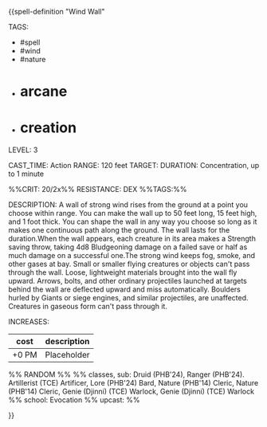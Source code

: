 {{spell-definition "Wind Wall"

TAGS: 
  - #spell
  - #wind
  - #nature 
  - # arcane
- # creation

LEVEL: 3

CAST_TIME: Action
RANGE: 120 feet
TARGET: 
DURATION: Concentration, up to 1 minute

%%CRIT: 20/2x%%
RESISTANCE: DEX
%%TAGS:%%

DESCRIPTION:
A wall of strong wind rises from the ground at a point you choose within range. You can make the wall up to 50 feet long, 15 feet high, and 1 foot thick. You can shape the wall in any way you choose so long as it makes one continuous path along the ground. The wall lasts for the duration.When the wall appears, each creature in its area makes a Strength saving throw, taking 4d8 Bludgeoning damage on a failed save or half as much damage on a successful one.The strong wind keeps fog, smoke, and other gases at bay. Small or smaller flying creatures or objects can't pass through the wall. Loose, lightweight materials brought into the wall fly upward. Arrows, bolts, and other ordinary projectiles launched at targets behind the wall are deflected upward and miss automatically. Boulders hurled by Giants or siege engines, and similar projectiles, are unaffected. Creatures in gaseous form can't pass through it.

INCREASES:

| cost | description |
| ---- | ----------- |
| +0 PM     |    Placeholder        |


%% RANDOM
%%
%% classes, sub: Druid (PHB'24), Ranger (PHB'24). Artillerist (TCE) Artificer, Lore (PHB'24) Bard, Nature (PHB'14) Cleric, Nature (PHB'14) Cleric, Genie (Djinni) (TCE) Warlock, Genie (Djinni) (TCE) Warlock
%% school: Evocation
%% upcast: 
%%


}}